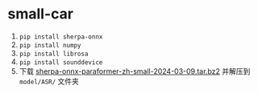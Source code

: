 # small-car

1. `pip install sherpa-onnx`
2. `pip install numpy`
3. `pip install librosa`
4. `pip install sounddevice`
5. 下载 [sherpa-onnx-paraformer-zh-small-2024-03-09.tar.bz2](https://github.com/k2-fsa/sherpa-onnx/releases/download/asr-models/sherpa-onnx-paraformer-zh-small-2024-03-09.tar.bz2) 并解压到 `model/ASR/` 文件夹

